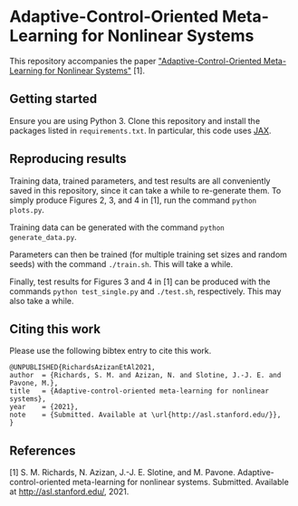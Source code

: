 # Adaptive-Control-Oriented Meta-Learning for Nonlinear Systems

This repository accompanies the paper ["Adaptive-Control-Oriented Meta-Learning for Nonlinear Systems"](http://asl.stanford.edu/) [1].


## Getting started

Ensure you are using Python 3. Clone this repository and install the packages listed in `requirements.txt`. In particular, this code uses [JAX](https://github.com/google/jax).


## Reproducing results

Training data, trained parameters, and test results are all conveniently saved in this repository, since it can take a while to re-generate them. To simply produce Figures 2, 3, and 4 in [1], run the command `python plots.py`.

Training data can be generated with the command `python generate_data.py`.

Parameters can then be trained (for multiple training set sizes and random seeds) with the command `./train.sh`. This will take a while.

Finally, test results for Figures 3 and 4 in [1] can be produced with the commands `python test_single.py` and `./test.sh`, respectively. This may also take a while.


## Citing this work

Please use the following bibtex entry to cite this work.
```
@UNPUBLISHED{RichardsAzizanEtAl2021,
author  = {Richards, S. M. and Azizan, N. and Slotine, J.-J. E. and Pavone, M.},
title   = {Adaptive-control-oriented meta-learning for nonlinear systems},
year    = {2021},
note    = {Submitted. Available at \url{http://asl.stanford.edu/}},
}
```


## References
[1] S. M. Richards, N. Azizan, J.-J. E. Slotine, and M. Pavone. Adaptive-control-oriented meta-learning for nonlinear systems. Submitted. Available at <http://asl.stanford.edu/>, 2021.

